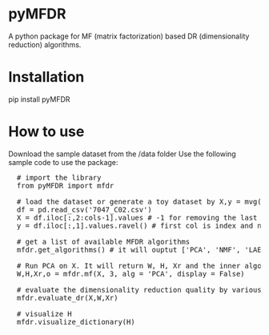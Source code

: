 # pyMFDR

A python package for MF (matrix factorization) based DR (dimensionality reduction) algorithms. 

# Installation 

pip install pyMFDR

# How to use 

Download the sample dataset from the /data folder
Use the following sample code to use the package:

<pre>
  # import the library
  from pyMFDR import mfdr

  # load the dataset or generate a toy dataset by X,y = mvg(md = 2)
  df = pd.read_csv('7047_C02.csv')
  X = df.iloc[:,2:cols-1].values # -1 for removing the last column that contains NAN
  y = df.iloc[:,1].values.ravel() # first col is index and not used in this study

  # get a list of available MFDR algorithms
  mfdr.get_algorithms() # it will ouptut ['PCA', 'NMF', 'LAE', 'RP', 'VQ', 'AA', 'ICA']

  # Run PCA on X. It will return W, H, Xr and the inner algorithm object.
  W,H,Xr,o = mfdr.mf(X, 3, alg = 'PCA', display = False) 

  # evaluate the dimensionality reduction quality by various metrics
  mfdr.evaluate_dr(X,W,Xr)
  
  # visualize H
  mfdr.visualize_dictionary(H)

</pre>
